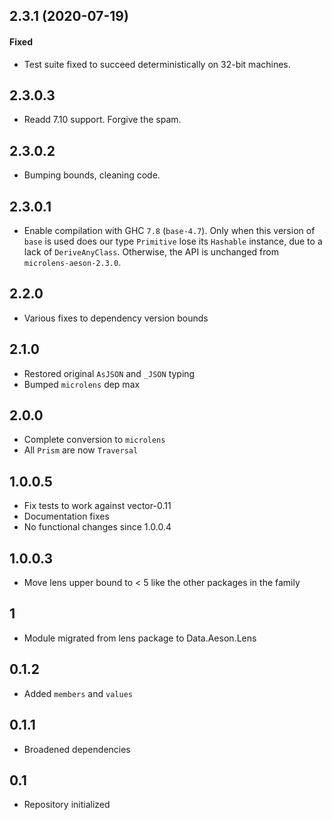 ## 2.3.1 (2020-07-19)

#### Fixed

- Test suite fixed to succeed deterministically on 32-bit machines.

## 2.3.0.3
- Readd 7.10 support. Forgive the spam.

## 2.3.0.2
- Bumping bounds, cleaning code.

## 2.3.0.1
- Enable compilation with GHC `7.8` (`base-4.7`). Only when this version of
  `base` is used does our type `Primitive` lose its `Hashable` instance, due to
  a lack of `DeriveAnyClass`. Otherwise, the API is unchanged from
  `microlens-aeson-2.3.0`.

## 2.2.0
- Various fixes to dependency version bounds

## 2.1.0
* Restored original `AsJSON` and `_JSON` typing
* Bumped `microlens` dep max

## 2.0.0
* Complete conversion to `microlens`
* All `Prism` are now `Traversal`

## 1.0.0.5
* Fix tests to work against vector-0.11
* Documentation fixes
* No functional changes since 1.0.0.4

## 1.0.0.3
* Move lens upper bound to < 5 like the other packages in the family

## 1
* Module migrated from lens package to Data.Aeson.Lens

## 0.1.2
* Added `members` and `values`

## 0.1.1
* Broadened dependencies

## 0.1
* Repository initialized

